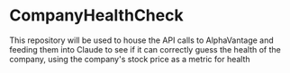 # CompanyHealthCheck

This repository will be used to house the API calls to AlphaVantage and feeding them into Claude to see if it can correctly guess the health of the company, using the company's stock price as a metric for health
